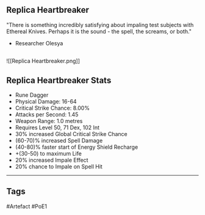 ## Replica Heartbreaker
"There is something incredibly satisfying about impaling test subjects with Ethereal Knives. Perhaps it is the sound - the spell, the screams, or both."
- Researcher Olesya
##
![[Replica Heartbreaker.png]]
## Replica Heartbreaker Stats
- Rune Dagger
- Physical Damage: 16-64
- Critical Strike Chance: 8.00%
- Attacks per Second: 1.45
- Weapon Range: 1.0 metres
- Requires Level 50, 71 Dex, 102 Int
- 30% increased Global Critical Strike Chance
- (60-70)% increased Spell Damage
- (40-80)% faster start of Energy Shield Recharge
- +(30-50) to maximum Life
- 20% increased Impale Effect
- 20% chance to Impale on Spell Hit


---
## Tags
#Artefact
#PoE1